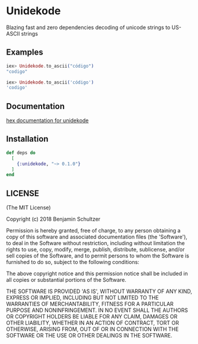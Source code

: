 # Unidekode

Blazing fast and zero dependencies decoding of unicode strings to US-ASCII strings

## Examples

```elixir
iex> Unidekode.to_ascii("código")
"codigo"

iex> Unidekode.to_ascii('código')
'codigo'
```

## Documentation

[hex documentation for unidekode](https://hexdocs.pm/unidekode/)


## Installation
```elixir
def deps do
  [
    {:unidekode, "~> 0.1.0"}
  ]
end
```

## LICENSE

(The MIT License)

Copyright (c) 2018 Benjamin Schultzer

Permission is hereby granted, free of charge, to any person obtaining a copy of this software and associated documentation files (the 'Software'), to deal in the Software without restriction, including without limitation the rights to use, copy, modify, merge, publish, distribute, sublicense, and/or sell copies of the Software, and to permit persons to whom the Software is furnished to do so, subject to the following conditions:

The above copyright notice and this permission notice shall be included in all copies or substantial portions of the Software.

THE SOFTWARE IS PROVIDED 'AS IS', WITHOUT WARRANTY OF ANY KIND, EXPRESS OR IMPLIED, INCLUDING BUT NOT LIMITED TO THE WARRANTIES OF MERCHANTABILITY, FITNESS FOR A PARTICULAR PURPOSE AND NONINFRINGEMENT. IN NO EVENT SHALL THE AUTHORS OR COPYRIGHT HOLDERS BE LIABLE FOR ANY CLAIM, DAMAGES OR OTHER LIABILITY, WHETHER IN AN ACTION OF CONTRACT, TORT OR OTHERWISE, ARISING FROM, OUT OF OR IN CONNECTION WITH THE SOFTWARE OR THE USE OR OTHER DEALINGS IN THE SOFTWARE.
